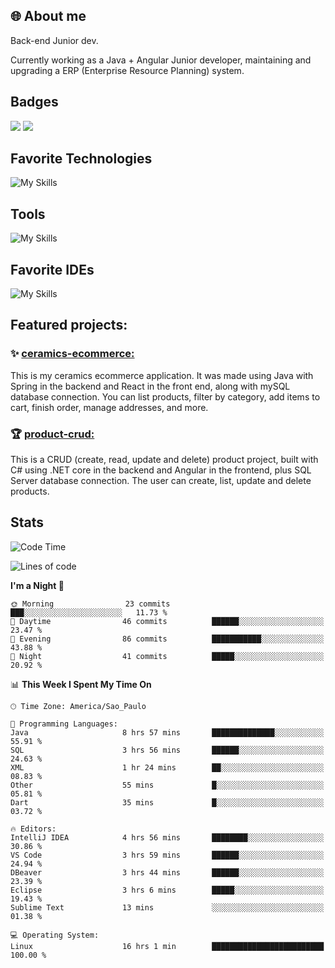 ## 🌐 About me
Back-end Junior dev.

Currently working as a Java + Angular Junior developer, maintaining and upgrading a ERP (Enterprise Resource Planning) system.


## Badges

<div style="display: inline_block">
  <a href="https://www.credly.com/badges/bc4739f2-3a6a-4965-9292-0904b55d9652/public_url"><img src="https://github.com/user-attachments/assets/0c2e9028-389c-426c-b849-4bd29abbc0cb"></img></a>
  <a href=https://www.credly.com/badges/b0f4b2f6-34ec-4c0b-880f-cde76b902026/public_url"><img src="https://github.com/user-attachments/assets/07231ffe-f6b7-424a-bcc4-543fa6b2d97f"></img></a>
</div>

## Favorite Technologies

![My Skills](https://go-skill-icons.vercel.app/api/icons?i=java,spring,react,angular,typescript,javascript,cs,dotnet&perline=4&titles=true)

## Tools

![My Skills](https://go-skill-icons.vercel.app/api/icons?i=aws,gitlab,git,docker&perline=4&titles=true)

## Favorite IDEs

![My Skills](https://go-skill-icons.vercel.app/api/icons?i=idea,webstorm&perline=3&titles=true)

## Featured projects: 

### :sparkles: [ceramics-ecommerce:](https://github.com/marianarossi/ceramics-ecommerce-API)
This is my ceramics ecommerce application. It was made using Java with Spring in the backend and React in the front end, along with mySQL database connection. You can list products, filter by category, add items to cart, finish order, manage addresses, and more.

### :trophy: [product-crud:](https://github.com/marianarossi/.netCore-product-webAPI)
This is a CRUD (create, read, update and delete) product project, built with C# using .NET core in the backend and Angular in the frontend, plus SQL Server database connection. The user can create, list, update and delete products. 


## Stats

<!--START_SECTION:waka-->
![Code Time](http://img.shields.io/badge/Code%20Time-261%20hrs%2019%20mins-blue)

![Lines of code](https://img.shields.io/badge/From%20Hello%20World%20I%27ve%20Written-41.2%20thousand%20lines%20of%20code-blue)

**I'm a Night 🦉** 

```text
🌞 Morning                23 commits          ███░░░░░░░░░░░░░░░░░░░░░░   11.73 % 
🌆 Daytime                46 commits          ██████░░░░░░░░░░░░░░░░░░░   23.47 % 
🌃 Evening                86 commits          ███████████░░░░░░░░░░░░░░   43.88 % 
🌙 Night                  41 commits          █████░░░░░░░░░░░░░░░░░░░░   20.92 % 
```


📊 **This Week I Spent My Time On** 

```text
🕑︎ Time Zone: America/Sao_Paulo

💬 Programming Languages: 
Java                     8 hrs 57 mins       ██████████████░░░░░░░░░░░   55.91 % 
SQL                      3 hrs 56 mins       ██████░░░░░░░░░░░░░░░░░░░   24.63 % 
XML                      1 hr 24 mins        ██░░░░░░░░░░░░░░░░░░░░░░░   08.83 % 
Other                    55 mins             █░░░░░░░░░░░░░░░░░░░░░░░░   05.81 % 
Dart                     35 mins             █░░░░░░░░░░░░░░░░░░░░░░░░   03.72 % 

🔥 Editors: 
IntelliJ IDEA            4 hrs 56 mins       ████████░░░░░░░░░░░░░░░░░   30.86 % 
VS Code                  3 hrs 59 mins       ██████░░░░░░░░░░░░░░░░░░░   24.94 % 
DBeaver                  3 hrs 44 mins       ██████░░░░░░░░░░░░░░░░░░░   23.39 % 
Eclipse                  3 hrs 6 mins        █████░░░░░░░░░░░░░░░░░░░░   19.43 % 
Sublime Text             13 mins             ░░░░░░░░░░░░░░░░░░░░░░░░░   01.38 % 

💻 Operating System: 
Linux                    16 hrs 1 min        █████████████████████████   100.00 % 
```


<!--END_SECTION:waka-->

